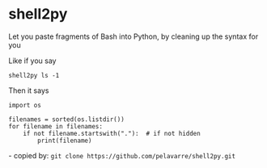 # shell2py
Let you paste fragments of Bash into Python, by cleaning up the syntax for you

Like if you say

    shell2py ls -1

Then it says

    import os

    filenames = sorted(os.listdir())
    for filename in filenames:
        if not filename.startswith("."):  # if not hidden
            print(filename)

\- copied by:  `git clone https://github.com/pelavarre/shell2py.git`
